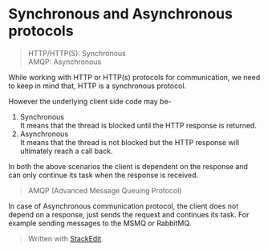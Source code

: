 <h1 id="synchronous-and-asynchronous-protocols">Synchronous and Asynchronous protocols</h1>
<blockquote>
<p>HTTP/HTTP(S):  Synchronous<br>
AMQP: Asynchronous</p>
</blockquote>
<p>While working with HTTP or HTTP(s) protocols for communication, we need to keep in mind that, HTTP is a synchronous protocol.</p>
<p>However the underlying client side code may be-</p>
<ol>
<li>Synchronous<br>
It means that the thread is blocked until the HTTP response is returned.</li>
<li>Asynchronous<br>
It means that the thread is not blocked but the HTTP response will ultimately reach a call back.</li>
</ol>
<p>In both the above scenarios the client is dependent on the response and can only continue its task when the response is received.</p>
<blockquote>
<p>AMQP (Advanced Message Queuing Protocol)</p>
</blockquote>
<p>In case of Asynchronous communication protocol, the client does not depend on a response, just sends the request and continues its task. For example sending messages to the MSMQ or RabbitMQ.</p>
<blockquote>
<p>Written with <a href="https://stackedit.io/">StackEdit</a>.</p>
</blockquote>


